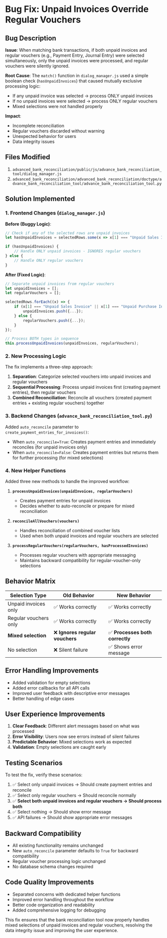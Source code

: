 # Bug Fix: Unpaid Invoices Override Regular Vouchers

## Bug Description

**Issue**: When matching bank transactions, if both unpaid invoices and regular vouchers (e.g., Payment Entry, Journal Entry) were selected simultaneously, only the unpaid invoices were processed, and regular vouchers were silently ignored.

**Root Cause**: The `match()` function in `dialog_manager.js` used a simple boolean check (`hasUnpaidInvoices`) that caused mutually exclusive processing logic:
- If any unpaid invoice was selected → process ONLY unpaid invoices
- If no unpaid invoices were selected → process ONLY regular vouchers
- Mixed selections were not handled properly

**Impact**: 
- Incomplete reconciliation 
- Regular vouchers discarded without warning
- Unexpected behavior for users
- Data integrity issues

## Files Modified

1. `advanced_bank_reconciliation/public/js/advance_bank_reconciliation_tool/dialog_manager.js`
2. `advanced_bank_reconciliation/advanced_bank_reconciliation/doctype/advance_bank_reconciliation_tool/advance_bank_reconciliation_tool.py`

## Solution Implemented

### 1. Frontend Changes (`dialog_manager.js`)

**Before (Buggy Logic)**:
```javascript
// Check if any of the selected rows are unpaid invoices
let hasUnpaidInvoices = selectedRows.some(x => x[1] === "Unpaid Sales Invoice" || x[1] === "Unpaid Purchase Invoice");

if (hasUnpaidInvoices) {
    // Handle ONLY unpaid invoices - IGNORES regular vouchers
} else {
    // Handle ONLY regular vouchers
}
```

**After (Fixed Logic)**:
```javascript
// Separate unpaid invoices from regular vouchers
let unpaidInvoices = [];
let regularVouchers = [];

selectedRows.forEach((x) => {
    if (x[1] === "Unpaid Sales Invoice" || x[1] === "Unpaid Purchase Invoice") {
        unpaidInvoices.push({...});
    } else {
        regularVouchers.push({...});
    }
});

// Process BOTH types in sequence
this.processUnpaidInvoices(unpaidInvoices, regularVouchers);
```

### 2. New Processing Logic

The fix implements a three-step approach:

1. **Separation**: Categorize selected vouchers into unpaid invoices and regular vouchers
2. **Sequential Processing**: Process unpaid invoices first (creating payment entries), then regular vouchers
3. **Combined Reconciliation**: Reconcile all vouchers (created payment entries + existing regular vouchers) together

### 3. Backend Changes (`advance_bank_reconciliation_tool.py`)

Added `auto_reconcile` parameter to `create_payment_entries_for_invoices()`:
- When `auto_reconcile=True`: Creates payment entries and immediately reconciles (for unpaid invoices only)
- When `auto_reconcile=False`: Creates payment entries but returns them for further processing (for mixed selections)

### 4. New Helper Functions

Added three new methods to handle the improved workflow:

1. **`processUnpaidInvoices(unpaidInvoices, regularVouchers)`**
   - Creates payment entries for unpaid invoices
   - Decides whether to auto-reconcile or prepare for mixed reconciliation

2. **`reconcileAllVouchers(vouchers)`**
   - Handles reconciliation of combined voucher lists
   - Used when both unpaid invoices and regular vouchers are selected

3. **`processRegularVouchers(regularVouchers, hasProcessedInvoices)`**
   - Processes regular vouchers with appropriate messaging
   - Maintains backward compatibility for regular-voucher-only selections

## Behavior Matrix

| Selection Type | Old Behavior | New Behavior |
|---------------|-------------|-------------|
| Unpaid invoices only | ✅ Works correctly | ✅ Works correctly |
| Regular vouchers only | ✅ Works correctly | ✅ Works correctly |
| **Mixed selection** | ❌ **Ignores regular vouchers** | ✅ **Processes both correctly** |
| No selection | ❌ Silent failure | ✅ Shows error message |

## Error Handling Improvements

- Added validation for empty selections
- Added error callbacks for all API calls
- Improved user feedback with descriptive error messages
- Better handling of edge cases

## User Experience Improvements

1. **Clear Feedback**: Different alert messages based on what was processed
2. **Error Visibility**: Users now see errors instead of silent failures
3. **Predictable Behavior**: Mixed selections work as expected
4. **Validation**: Empty selections are caught early

## Testing Scenarios

To test the fix, verify these scenarios:

1. ✅ Select only unpaid invoices → Should create payment entries and reconcile
2. ✅ Select only regular vouchers → Should reconcile normally
3. ✅ **Select both unpaid invoices and regular vouchers → Should process both**
4. ✅ Select nothing → Should show error message
5. ✅ API failures → Should show appropriate error messages

## Backward Compatibility

- All existing functionality remains unchanged
- New `auto_reconcile` parameter defaults to `True` for backward compatibility
- Regular voucher processing logic unchanged
- No database schema changes required

## Code Quality Improvements

- Separated concerns with dedicated helper functions
- Improved error handling throughout the workflow
- Better code organization and readability
- Added comprehensive logging for debugging

This fix ensures that the bank reconciliation tool now properly handles mixed selections of unpaid invoices and regular vouchers, resolving the data integrity issue and improving the user experience.